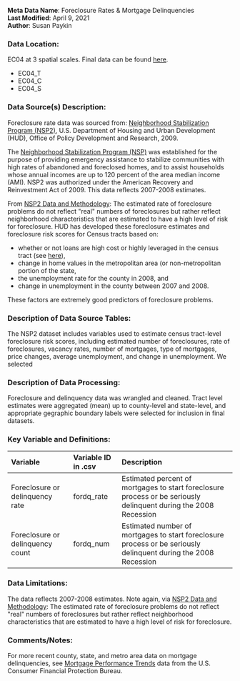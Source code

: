 **Meta Data Name**: Foreclosure Rates & Mortgage Delinquencies  
**Last Modified**: April 9, 2021  
**Author**: Susan Paykin  

### Data Location: 
EC04 at 3 spatial scales. Final data can be found [here](/data_final).  
* EC04_T
* EC04_C
* EC04_S

### Data Source(s) Description:  

Foreclosure rate data was sourced from: [Neighborhood Stabilization Program (NSP2)](https://www.huduser.gov/portal/NSP2datadesc.html), U.S. Department of Housing and Urban Development (HUD), Office of Policy Development and Research, 2009. 

The [Neighborhood Stabilization Program (NSP)](https://www.huduser.gov/portal/datasets/NSP.html) was established for the purpose of providing emergency assistance to stabilize communities with high rates of abandoned and foreclosed homes, and to assist households whose annual incomes are up to 120 percent of the area median income (AMI). NSP2 was authorized under the American Recovery and Reinvestment Act of 2009. This data reflects 2007-2008 estimates. 

From [NSP2 Data and Methodology](https://www.huduser.gov/portal/NSP2datadesc.html): The estimated rate of foreclosure problems do not reflect "real" numbers of foreclosures but rather reflect neighborhood characteristics that are estimated to have a high level of risk for foreclosure. HUD has developed these foreclosure estimates and foreclosure risk scores for Census tracts based on: 

* whether or not loans are high cost or highly leveraged in the census tract (see [here](https://www.huduser.gov/periodicals/ushmc/summer08/summary.pdf)),
* change in home values in the metropolitan area (or non-metropolitan portion of the state,
* the unemployment rate for the county in 2008, and
* change in unemployment in the county between 2007 and 2008.

These factors are extremely good predictors of foreclosure problems.

### Description of Data Source Tables:

The NSP2 dataset includes variables used to estimate census tract-level foreclosure risk scores, including estimated number of foreclosures, rate of foreclosures, vacancy rates, number of mortgages, type of mortgages, price changes, average unemployment, and change in unemployment. We selected

### Description of Data Processing: 

Foreclosure and delinquency data was wrangled and cleaned. Tract level estimates were aggregated (mean) up to county-level and state-level, and appropriate gegraphic boundary labels were selected for inclusion in final datasets. 

### Key Variable and Definitions:

| Variable | Variable ID in .csv | Description |
|:---------|:--------------------|:------------|
| Foreclosure or delinquency rate | fordq_rate | Estimated percent of mortgages to start foreclosure process or be seriously delinquent during the 2008 Recession |
| Foreclosure or delinquency count | fordq_num | Estimated number of mortgages to start foreclosure process or be seriously delinquent during the 2008 Recession |

### Data Limitations:
The data reflects 2007-2008 estimates. Note again, via [NSP2 Data and Methodology](https://www.huduser.gov/portal/NSP2datadesc.html): The estimated rate of foreclosure problems do not reflect "real" numbers of foreclosures but rather reflect neighborhood characteristics that are estimated to have a high level of risk for foreclosure. 

### Comments/Notes:
For more recent county, state, and metro area data on mortgage delinquencies, see [Mortgage Performance Trends](https://www.consumerfinance.gov/data-research/mortgage-performance-trends/) data from the U.S. Consumer Financial Protection Bureau. 
